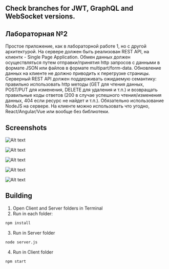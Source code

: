## Check branches for JWT, GraphQL and WebSocket versions.

## Лабораторная №2
Простое приложение, как в лабораторной работе 1, но с другой архитектурой. На сервере должен быть реализован REST API, на клиентк - Single Page Application. Обмен данных должен осуществляться путем отправки/принятия http запросов с данными в формате JSON или файлов в формате multipart/form-data. Обновление данных на клиенте не должно приводить к перегрузке страницы. Серверный REST API должен поддерживать ожидаемую семантику: правильно использовать http методы (GET для чтения данных, POST/PUT для изменения, DELETE для удаления и т.п.) и возвращать правильные коды ответов (200 в случае успешного чтения/изменения данных, 404 если ресурс не найдет и т.п.). Обязательно использование NodeJS на сервере. На клиенте можно использовать что угодно, React/Angular/Vue или вообще без библиотеки.

## Screenshots
![Alt text](../images/Main.png?raw=true)

![Alt text](../images/NoteCreate.png?raw=true)

![Alt text](../images/NoteCreateDataPick.png?raw=true)

![Alt text](../images/NoteDetails.png?raw=true)

![Alt text](../images/MainFilled.png?raw=true)

## Building
1. Open Client and Server folders in Terminal
2. Run in each folder:
```bash
npm install
```
3. Run in Server folder
```bash
node server.js
```
4. Run in Client folder
```bash
npm start
```
